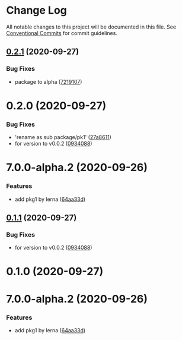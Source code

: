 # Change Log

All notable changes to this project will be documented in this file.
See [Conventional Commits](https://conventionalcommits.org) for commit guidelines.

## [0.2.1](https://github.com/zhangaz1/lerna-release-changelog-demo/compare/lerna-release-changelog-demo_pkg1@0.2.0...lerna-release-changelog-demo_pkg1@0.2.1) (2020-09-27)

### Bug Fixes

- package to alpha ([7219107](https://github.com/zhangaz1/lerna-release-changelog-demo/commit/721910727a9a990bb9295969def45ce05ce45cd5))

# 0.2.0 (2020-09-27)

### Bug Fixes

- 'rename as sub package/pk1' ([27a8611](https://github.com/zhangaz1/lerna-release-changelog-demo/commit/27a8611f9c62589189febad7dedf23100e9b01bc))
- for version to v0.0.2 ([0934088](https://github.com/zhangaz1/lerna-release-changelog-demo/commit/0934088e5095cb9ab7405efab089763635cbb591))

# 7.0.0-alpha.2 (2020-09-26)

### Features

- add pkg1 by lerna ([64aa33d](https://github.com/zhangaz1/lerna-release-changelog-demo/commit/64aa33d917708b727fd3060e17c1f7d21e0a6765))

## [0.1.1](https://github.com/zhangaz1/lerna-release-changelog-demo/compare/pkg1@0.1.0...pkg1@0.1.1) (2020-09-27)

### Bug Fixes

- for version to v0.0.2 ([0934088](https://github.com/zhangaz1/lerna-release-changelog-demo/commit/0934088e5095cb9ab7405efab089763635cbb591))

# 0.1.0 (2020-09-27)

# 7.0.0-alpha.2 (2020-09-26)

### Features

- add pkg1 by lerna ([64aa33d](https://github.com/zhangaz1/lerna-release-changelog-demo/commit/64aa33d917708b727fd3060e17c1f7d21e0a6765))
